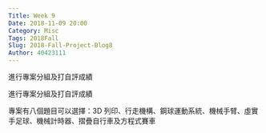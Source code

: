 ```yaml
---
Title: Week 9
Date: 2018-11-09 20:00
Category: Misc
Tags: 2018Fall
Slug: 2018-Fall-Project-Blog8
Author: 40423111
---
```


進行專案分組及打自評成績

<!-- PELICAN_END_SUMMARY -->

進行專案分組及打自評成績

專案有八個題目可以選擇：3D 列印、行走機構、鋼球運動系統、機械手臂、虛實手足球、機械計時器、摺疊自行車及方程式賽車








